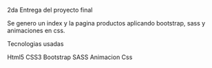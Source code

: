 2da Entrega del proyecto final

Se genero un index y la pagina productos aplicando bootstrap, sass y animaciones en css.

Tecnologias usadas

Html5
CSS3
Bootstrap
SASS
Animacion Css
